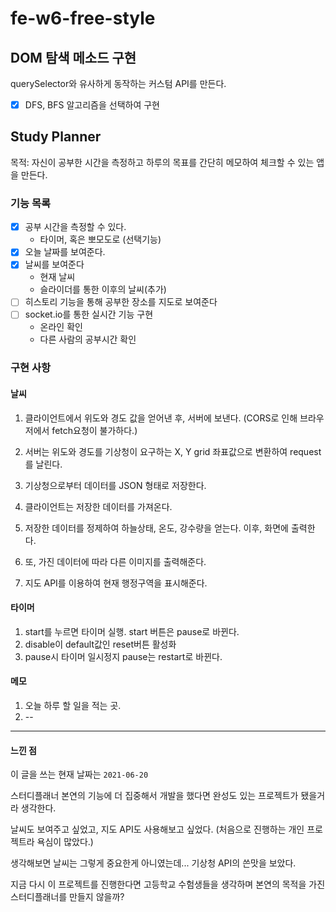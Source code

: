 # fe-w6-free-style

## DOM 탐색 메소드 구현

querySelector와 유사하게 동작하는 커스텀 API를 만든다.

- [x] DFS, BFS 알고리즘을 선택하여 구현

## Study Planner

목적: 자신이 공부한 시간을 측정하고 하루의 목표를 간단히 메모하여 체크할 수 있는 앱을 만든다.

### 기능 목록

- [x] 공부 시간을 측정할 수 있다.
  - 타이머, 혹은 뽀모도로 (선택기능)
- [x] 오늘 날짜를 보여준다.
- [x] 날씨를 보여준다
  - 현재 날씨
  - 슬라이더를 통한 이후의 날씨(추가)
- [ ] 히스토리 기능을 통해 공부한 장소를 지도로 보여준다
- [ ] socket.io를 통한 실시간 기능 구현
  - 온라인 확인
  - 다른 사람의 공부시간 확인

### 구현 사항

#### 날씨

1. 클라이언트에서 위도와 경도 값을 얻어낸 후, 서버에 보낸다.
   (CORS로 인해 브라우저에서 fetch요청이 불가하다.)

2. 서버는 위도와 경도를 기상청이 요구하는 X, Y grid 좌표값으로 변환하여 request를 날린다.

3. 기상청으로부터 데이터를 JSON 형태로 저장한다.

4. 클라이언트는 저장한 데이터를 가져온다.

5. 저장한 데이터를 정제하여 하늘상태, 온도, 강수량을 얻는다. 이후, 화면에 출력한다.

6. 또, 가진 데이터에 따라 다른 이미지를 출력해준다.

7. 지도 API를 이용하여 현재 행정구역을 표시해준다.

#### 타이머

1. start를 누르면 타이머 실행. start 버튼은 pause로 바뀐다.
2. disable이 default값인 reset버튼 활성화
3. pause시 타이머 일시정지 pause는 restart로 바뀐다.

#### 메모

1. 오늘 하루 할 일을 적는 곳.
2. --

----

#### 느낀 점

이 글을 쓰는 현재 날짜는 `2021-06-20`

스터디플래너 본연의 기능에 더 집중해서 개발을 했다면 완성도 있는 프로젝트가 됐을거라 생각한다.

날씨도 보여주고 싶었고, 지도 API도 사용해보고 싶었다. (처음으로 진행하는 개인 프로젝트라 욕심이 많았다.)

생각해보면 날씨는 그렇게 중요한게 아니였는데... 기상청 API의 쓴맛을 보았다.

지금 다시 이 프로젝트를 진행한다면 고등학교 수험생들을 생각하며 본연의 목적을 가진 스터디플래너를 만들지 않을까?
